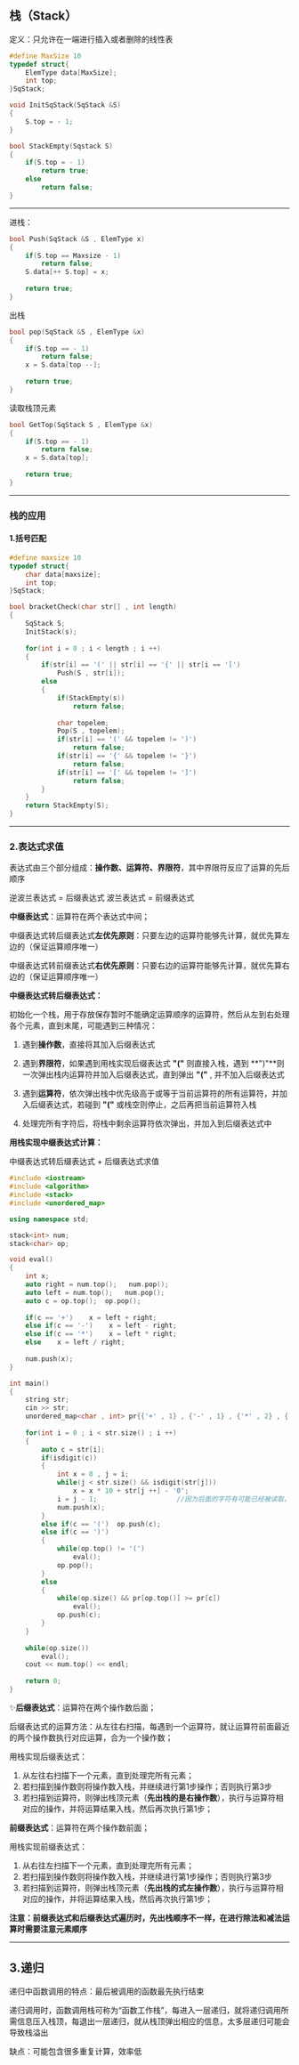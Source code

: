 ## 栈（Stack）

定义：只允许在一端进行插入或者删除的线性表

```c++
#define MaxSize 10
typedef struct{
	ElemType data[MaxSize];
	int top;
}SqStack;

void InitSqStack(SqStack &S)
{
    S.top = - 1;
}

bool StackEmpty(Sqstack S)
{
    if(S.top = - 1)
        return true;
    else
        return false;
}
```



---



进栈：

```c++
bool Push(SqStack &S , ElemType x)
{
    if(S.top == Maxsize - 1)
		return false;
    S.data[++ S.top] = x;
    
    return true;
}
```



出栈

```c++
bool pop(SqStack &S , ElemType &x)
{
    if(S.top == - 1)
        return false;
    x = S.data[top --];
    
    return true;
}
```



读取栈顶元素

```c++
bool GetTop(SqStack S , ElemType &x)
{
    if(S.top == - 1)
        return false;
    x = S.data[top];
    
    return true;
}
```



---



### 栈的应用

#### 1.括号匹配

```c++
#define maxsize 10
typedef struct{
    char data[maxsize];
    int top;
}SqStack;

bool bracketCheck(char str[] , int length)
{
    SqStack S;
    InitStack(s);
    
    for(int i = 0 ; i < length ; i ++)
    {
        if(str[i] == '(' || str[i] == '{' || str[i == '[')
        	Push(S , str[i]);
        else
        {
            if(StackEmpty(s))
                return false;
            
            char topelem;
            Pop(S , topelem);
            if(str[i] == '(' && topelem != ')')
                return false;
            if(str[i] == '{' && topelem != '}')
                return false;
            if(str[i] == '[' && topelem != ']')
                return false;
		}
    }
    return StackEmpty(S);
}
```



---



### 2.**表达式求值**

表达式由三个部分组成：**操作数、运算符、界限符**，其中界限符反应了运算的先后顺序

逆波兰表达式 = 后缀表达式		波兰表达式 = 前缀表达式

**中缀表达式**：运算符在两个表达式中间；

中缀表达式转后缀表达式**左优先原则**：只要左边的运算符能够先计算，就优先算左边的（保证运算顺序唯一）

中缀表达式转前缀表达式**右优先原则**：只要右边的运算符能够先计算，就优先算右边的（保证运算顺序唯一）



**中缀表达式转后缀表达式：**

初始化一个栈，用于存放保存暂时不能确定运算顺序的运算符，然后从左到右处理各个元素，直到末尾，可能遇到三种情况：

1. 遇到**操作数**，直接将其加入后缀表达式

2. 遇到**界限符**，如果遇到用栈实现后缀表达式 **"("** 则直接入栈，遇到 **")"**则一次弹出栈内运算符并加入后缀表达式，直到弹出 **"("** , 并不加入后缀表达式

3. 遇到**运算符**，依次弹出栈中优先级高于或等于当前运算符的所有运算符，并加入后缀表达式，若碰到 **"("** 或栈空则停止，之后再把当前运算符入栈

4. 处理完所有字符后，将栈中剩余运算符依次弹出，并加入到后缀表达式中

   

**用栈实现中缀表达式计算：**

中缀表达式转后缀表达式 + 后缀表达式求值

```c++
#include <iostream>
#include <algorithm>
#include <stack>
#include <unordered_map>

using namespace std;

stack<int> num;
stack<char> op;

void eval()
{
    int x;
    auto right = num.top();   num.pop();
    auto left = num.top();   num.pop();
    auto c = op.top();  op.pop();
    
    if(c == '+')    x = left + right;
    else if(c == '-')    x = left - right;
    else if(c == '*')    x = left * right;
    else    x = left / right;
    
    num.push(x);
}

int main()
{
    string str;
    cin >> str;
    unordered_map<char , int> pr{{'+' , 1} , {'-' , 1} , {'*' , 2} , {'/' , 2}};
    
    for(int i = 0 ; i < str.size() ; i ++)
    {
        auto c = str[i];
        if(isdigit(c))
        {
            int x = 0 , j = i;
            while(j < str.size() && isdigit(str[j]))
                x = x * 10 + str[j ++] - '0';
            i = j - 1;                    //因为后面的字符有可能已经被读取，所以更新i的值
            num.push(x);
        }
        else if(c == '(')  op.push(c);
        else if(c == ')')
        {
            while(op.top() != '(')
                eval();
            op.pop();
        }
        else
        {
            while(op.size() && pr[op.top()] >= pr[c])
                eval();
            op.push(c);
        }
    }
    
    while(op.size())
        eval();
    cout << num.top() << endl;
    
    return 0;
}
```









✨**后缀表达式**：运算符在两个操作数后面；

后缀表达式的运算方法：从左往右扫描，每遇到一个运算符，就让运算符前面最近的两个操作数执行对应运算，合为一个操作数；

用栈实现后缀表达式：

1. 从左往右扫描下一个元素，直到处理完所有元素；
2. 若扫描到操作数则将操作数入栈，并继续进行第1步操作；否则执行第3步
3. 若扫描到运算符，则弹出栈顶元素（**先出栈的是右操作数**），执行与运算符相对应的操作，并将运算结果入栈，然后再次执行第1步；



**前缀表达式**：运算符在两个操作数前面；

用栈实现前缀表达式：

1. 从右往左扫描下一个元素，直到处理完所有元素；
2. 若扫描到操作数则将操作数入栈，并继续进行第1步操作；否则执行第3步
3. 若扫描到运算符，则弹出栈顶元素（**先出栈的式左操作数**），执行与运算符相对应的操作，并将运算结果入栈，然后再次执行第1步；

**注意：前缀表达式和后缀表达式遍历时，先出栈顺序不一样，在进行除法和减法运算时需要注意元素顺序**



----



## 3.递归

递归中函数调用的特点：最后被调用的函数最先执行结束

递归调用时，函数调用栈可称为“函数工作栈”，每进入一层递归，就将递归调用所需信息压入栈顶，每退出一层递归，就从栈顶弹出相应的信息，太多层递归可能会导致栈溢出

缺点：可能包含很多重复计算，效率低
